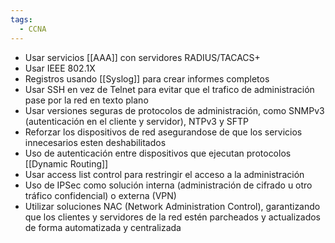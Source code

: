 ```yaml
---
tags:
  - CCNA
---
```

- Usar servicios [[AAA]] con servidores RADIUS/TACACS+
- Usar IEEE 802.1X
- Registros usando [[Syslog]] para crear informes completos 
- Usar SSH en vez de Telnet para evitar que el trafico de administración pase por la red en texto plano
- Usar versiones seguras de protocolos de administración, como SNMPv3 (autenticación en el cliente y servidor), NTPv3 y SFTP
- Reforzar los dispositivos de red asegurandose de que los servicios innecesarios esten deshabilitados
- Uso de autenticación entre dispositivos que ejecutan protocolos [[Dynamic Routing]] 
- Usar access list control para restringir el acceso a la administración
- Uso de IPSec como solución interna (administración de cifrado u otro tráfico confidencial) o externa (VPN)
- Utilizar soluciones NAC (Network Administration Control), garantizando que los clientes y servidores de la red estén parcheados y actualizados de forma automatizada y centralizada 